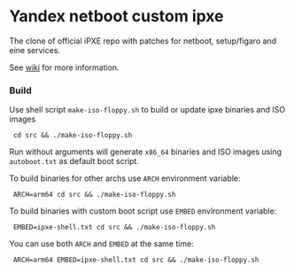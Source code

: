 # Yandex netboot custom ipxe

The clone of official iPXE repo with patches for netboot, setup/figaro and eine services.

See [wiki](https://wiki.yandex-team.ru/dca/services/netboot/tech/ipxe/) for more information.

### Build
Use shell script `make-iso-floppy.sh` to build or update ipxe binaries and ISO images
```shell
 cd src && ./make-iso-floppy.sh
```
Run without arguments will generate `x86_64` binaries and ISO images 
using `autoboot.txt` as default boot script.

To build binaries for other archs use `ARCH` environment variable:
```shell
 ARCH=arm64 cd src && ./make-iso-floppy.sh
```

To build binaries with custom boot script use `EMBED` environment variable:
```shell
 EMBED=ipxe-shell.txt cd src && ./make-iso-floppy.sh
```

You can use both `ARCH` and `EMBED` at the same time:
```shell
 ARCH=arm64 EMBED=ipxe-shell.txt cd src && ./make-iso-floppy.sh
```